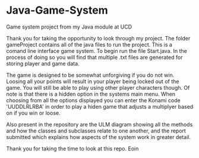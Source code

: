 # Java-Game-System
Game system project from my Java module at UCD

Thank you for taking the opportunity to look through my project. The folder gameProject contains all of the java files to run the project. 
This is a comand line interface game system. To begin run the file Start.java. In the process of doing so you will find that multiple .txt files are generated for storing player and game data. 

The game is designed to be somewhat unforgiving if you do not win. Loosing all your points will result in your player being locked out of the game. You will still be able to play using other player characters though. Of note is that there is a hidden option in the systems main menu. When choosing from all the options displayed you can enter the Konami code 'UUDDLRLRBA' in order to play a hiden game that adjusts a multiplyer based on if you win or loose. 

Also present in the repository are the ULM diagram showing all the methods and how the classes and subclasses relate to one another, and the report submitted which explains how aspects of the system work in greater detail. 

Thank you for taking the time to look at this repo. 
Eoin
